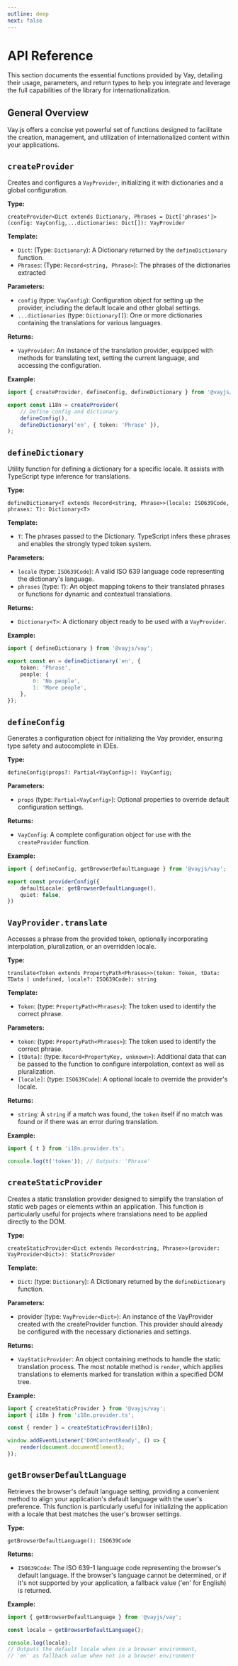 ```yaml
---
outline: deep
next: false
---
```


<!-- @format -->

# API Reference

This section documents the essential functions provided by Vay, detailing their usage, parameters, and return types to help you integrate and leverage the full capabilities of the library for internationalization.

## General Overview

Vay.js offers a concise yet powerful set of functions designed to facilitate the creation, management, and utilization of internationalized content within your applications.

## `createProvider`

Creates and configures a `VayProvider`, initializing it with dictionaries and a global configuration.

**Type:**

`createProvider<Dict extends Dictionary, Phrases = Dict['phrases']>(config: VayConfig,...dictionaries: Dict[]): VayProvider`

**Template:**

-   `Dict`: (Type: `Dictionary`): A Dictionary returned by the `defineDictionary` function.
-   `Phrases`: (Type: `Record<string, Phrase>`): The phrases of the dictionaries extracted

**Parameters:**

-   `config` (type: `VayConfig`): Configuration object for setting up the provider, including the default locale and other global settings.
-   `...dictionaries` (type: `Dictionary[]`): One or more dictionaries containing the translations for various languages.

**Returns:**

-   `VayProvider`: An instance of the translation provider, equipped with methods for translating text, setting the current language, and accessing the configuration.

**Example:**

```ts
import { createProvider, defineConfig, defineDictionary } from '@vayjs/vay';

export const i18n = createProvider(
    // Define config and dictionary
    defineConfig(),
    defineDictionary('en', { token: 'Phrase' }),
);
```

## `defineDictionary`

Utility function for defining a dictionary for a specific locale. It assists with TypeScript type inference for translations.

**Type:**

`defineDictionary<T extends Record<string, Phrase>>(locale: ISO639Code, phrases: T): Dictionary<T>`

**Template:**

-   `T`: The phrases passed to the Dictionary. TypeScript infers these phrases and enables the strongly typed token system.

**Parameters:**

-   `locale` (type: `ISO639Code`): A valid ISO 639 language code representing the dictionary's language.
-   `phrases` (type: `T`): An object mapping tokens to their translated phrases or functions for dynamic and contextual translations.

**Returns:**

-   `Dictionary<T>`: A dictionary object ready to be used with a `VayProvider`.

**Example:**

```ts
import { defineDictionary } from '@vayjs/vay';

export const en = defineDictionary('en', {
    token: 'Phrase',
    people: {
        0: 'No people',
        1: 'More people',
    },
});
```

## `defineConfig`

Generates a configuration object for initializing the Vay provider, ensuring type safety and autocomplete in IDEs.

**Type:**

`defineConfig(props?: Partial<VayConfig>): VayConfig;`

**Parameters:**

-   `props` (type: `Partial<VayConfig>`): Optional properties to override default configuration settings.

**Returns:**

-   `VayConfig`: A complete configuration object for use with the `createProvider` function.

**Example:**

```ts
import { defineConfig, getBrowserDefaultLanguage } from '@vayjs/vay';

export const providerConfig({
    defaultLocale: getBrowserDefaultLanguage(),
    quiet: false,
})

```

## `VayProvider.translate`

Accesses a phrase from the provided token, optionally incorporating interpolation, pluralization, or an overridden locale.

**Type:**

`translate<Token extends PropertyPath<Phrases>>(token: Token, tData: TData | undefined, locale?: ISO639Code): string`

**Template:**

-   `Token`: (type: `PropertyPath<Phrases>`): The token used to identify the correct phrase.

**Parameters:**

-   `token`: (type: `PropertyPath<Phrases>`): The token used to identify the correct phrase.
-   `[tData]`: (type: `Record<PropertyKey, unknown>`): Additional data that can be passed to the function to configure interpolation, context as well as pluralization.
-   `[locale]`: (type: `ISO639Code`): A optional locale to override the provider's locale.

**Returns:**

-   `string`: A `string` if a match was found, the `token` itself if no match was found or if there was an error during translation.

**Example:**

```ts
import { t } from 'i18n.provider.ts';

console.log(t('token')); // Outputs: 'Phrase'
```

## `createStaticProvider`

Creates a static translation provider designed to simplify the translation of static web pages or elements within an application. This function is particularly useful for projects where translations need to be applied directly to the DOM.

**Type:**

`createStaticProvider<Dict extends Record<string, Phrase>>(provider: VayProvider<Dict>): StaticProvider`

**Template**:

-   `Dict`: (type: `Dictionary`): A Dictionary returned by the `defineDictionary` function.

**Parameters:**

-   provider (type: `VayProvider<Dict>`): An instance of the VayProvider created with the createProvider function. This provider should already be configured with the necessary dictionaries and settings.

**Returns:**

-   `VayStaticProvider`: An object containing methods to handle the static translation process. The most notable method is `render`, which applies translations to elements marked for translation within a specified DOM tree.

**Example:**

```ts
import { createStaticProvider } from '@vayjs/vay';
import { i18n } from 'i18n.provider.ts';

const { render } = createStaticProvider(i18n);

window.addEventListener('DOMContentReady', () => {
    render(document.documentElement);
});
```

## `getBrowserDefaultLanguage`

Retrieves the browser's default language setting, providing a convenient method to align your application's default language with the user's preference. This function is particularly useful for initializing the application with a locale that best matches the user's browser settings.

**Type:**

`getBrowserDefaultLanguage(): ISO639Code`

**Returns:**

-   `ISO639Code`: The ISO 639-1 language code representing the browser's default language. If the browser's language cannot be determined, or if it's not supported by your application, a fallback value ('en' for English) is returned.

**Example:**

```ts
import { getBrowserDefaultLanguage } from '@vayjs/vay';

const locale = getBrowserDefaultLanguage();

console.log(locale);
// Outputs the default locale when in a browser environment,
// 'en' as fallback value when not in a browser environment
```
